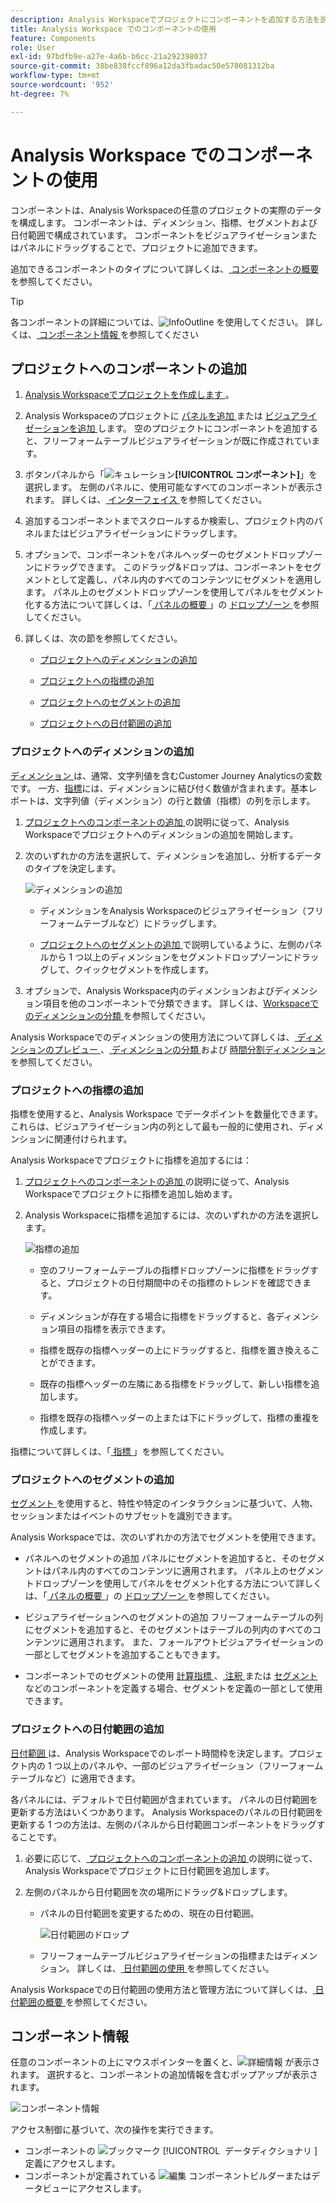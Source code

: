 ```yaml
---
description: Analysis Workspaceでプロジェクトにコンポーネントを追加する方法を説明します
title: Analysis Workspace でのコンポーネントの使用
feature: Components
role: User
exl-id: 97bdfb9e-a27e-4a6b-b6cc-21a292398037
source-git-commit: 38be838fccf896a12da3fbadac50e578081312ba
workflow-type: tm+mt
source-wordcount: '952'
ht-degree: 7%

---
```


# Analysis Workspace でのコンポーネントの使用

コンポーネントは、Analysis Workspaceの任意のプロジェクトの実際のデータを構成します。 コンポーネントは、ディメンション、指標、セグメントおよび日付範囲で構成されています。 コンポーネントをビジュアライゼーションまたはパネルにドラッグすることで、プロジェクトに追加できます。

追加できるコンポーネントのタイプについて詳しくは、[ コンポーネントの概要 ](/help/components/overview.md) を参照してください。

>[!TIP]
>
>各コンポーネントの詳細については、![InfoOutline](/help/assets/icons/InfoOutline.svg) を使用してください。 詳しくは、[ コンポーネント情報 ](#component-info) を参照してください

## プロジェクトへのコンポーネントの追加

1. [Analysis Workspaceでプロジェクトを作成します ](/help/analysis-workspace/build-workspace-project/create-projects.md)。

1. Analysis Workspaceのプロジェクトに [ パネルを追加 ](/help/analysis-workspace/c-panels/panels.md#create-a-panel) または [ ビジュアライゼーションを追加 ](/help/analysis-workspace/visualizations/freeform-analysis-visualizations.md#add-visualizations-to-a-panel) します。 空のプロジェクトにコンポーネントを追加すると、フリーフォームテーブルビジュアライゼーションが既に作成されています。

1. ボタンパネルから「![ キュレーション ](/help/assets/icons/Curate.svg)**[!UICONTROL コンポーネント]**」を選択します。 左側のパネルに、使用可能なすべてのコンポーネントが表示されます。 詳しくは、[ インターフェイス ](/help/analysis-workspace/home.md#interface) を参照してください。

1. 追加するコンポーネントまでスクロールするか検索し、プロジェクト内のパネルまたはビジュアライゼーションにドラッグします。

1. オプションで、コンポーネントをパネルヘッダーのセグメントドロップゾーンにドラッグできます。 このドラッグ&amp;ドロップは、コンポーネントをセグメントとして定義し、パネル内のすべてのコンテンツにセグメントを適用します。
パネル上のセグメントドロップゾーンを使用してパネルをセグメント化する方法について詳しくは、「[ パネルの概要 ](/help/analysis-workspace/c-panels/panels.md)」の [ ドロップゾーン ](/help/analysis-workspace/c-panels/panels.md#drop-zone) を参照してください。

1. 詳しくは、次の節を参照してください。

   * [プロジェクトへのディメンションの追加](#add-dimensions-to-a-project)

   * [プロジェクトへの指標の追加](#add-metrics-to-a-project)

   * [プロジェクトへのセグメントの追加](#add-segments-to-a-project)

   * [プロジェクトへの日付範囲の追加](#add-date-ranges-to-a-project)

### プロジェクトへのディメンションの追加

[ ディメンション ](/help/components/dimensions/overview.md) は、通常、文字列値を含むCustomer Journey Analyticsの変数です。 一方、[指標](/help/components/calc-metrics/calc-metr-overview.md)には、ディメンションに結び付く数値が含まれます。基本レポートは、文字列値（ディメンション）の行と数値（指標）の列を示します。

1. [ プロジェクトへのコンポーネントの追加 ](#add-components-to-a-project) の説明に従って、Analysis Workspaceでプロジェクトへのディメンションの追加を開始します。

1. 次のいずれかの方法を選択して、ディメンションを追加し、分析するデータのタイプを決定します。

   ![ ディメンションの追加 ](/help/components/assets/add-dimension.gif)

   * ディメンションをAnalysis Workspaceのビジュアライゼーション（フリーフォームテーブルなど）にドラッグします。

   * [ プロジェクトへのセグメントの追加 ](#add-filters-to-a-project) で説明しているように、左側のパネルから 1 つ以上のディメンションをセグメントドロップゾーンにドラッグして、クイックセグメントを作成します。

1. オプションで、Analysis Workspace内のディメンションおよびディメンション項目を他のコンポーネントで分類できます。 詳しくは、[Workspaceでのディメンションの分類 ](/help/components/dimensions/t-breakdown-fa.md) を参照してください。

Analysis Workspaceでのディメンションの使用方法について詳しくは、[ ディメンションのプレビュー ](/help/components/dimensions/view-dimensions.md)、[ ディメンションの分類 ](/help/components/dimensions/t-breakdown-fa.md) および [ 時間分割ディメンション ](/help/components/dimensions/time-parting-dimensions.md) を参照してください。

### プロジェクトへの指標の追加

指標を使用すると、Analysis Workspace でデータポイントを数量化できます。これらは、ビジュアライゼーション内の列として最も一般的に使用され、ディメンションに関連付けられます。

Analysis Workspaceでプロジェクトに指標を追加するには：

1. [ プロジェクトへのコンポーネントの追加 ](#add-components-to-a-project) の説明に従って、Analysis Workspaceでプロジェクトに指標を追加し始めます。



1. Analysis Workspaceに指標を追加するには、次のいずれかの方法を選択します。

   ![ 指標の追加 ](/help/components/assets/add-metric.gif)

   * 空のフリーフォームテーブルの指標ドロップゾーンに指標をドラッグすると、プロジェクトの日付期間中のその指標のトレンドを確認できます。

   * ディメンションが存在する場合に指標をドラッグすると、各ディメンション項目の指標を表示できます。

   * 指標を既存の指標ヘッダーの上にドラッグすると、指標を置き換えることができます。

   * 既存の指標ヘッダーの左隣にある指標をドラッグして、新しい指標を追加します。

   * 指標を既存の指標ヘッダーの上または下にドラッグして、指標の重複を作成します。


指標について詳しくは、「[ 指標 ](/help/components/apply-create-metrics.md)」を参照してください。

### プロジェクトへのセグメントの追加

[ セグメント ](/help/components/segments/seg-overview.md) を使用すると、特性や特定のインタラクションに基づいて、人物、セッションまたはイベントのサブセットを識別できます。

Analysis Workspaceでは、次のいずれかの方法でセグメントを使用できます。

* パネルへのセグメントの追加
パネルにセグメントを追加すると、そのセグメントはパネル内のすべてのコンテンツに適用されます。
パネル上のセグメントドロップゾーンを使用してパネルをセグメント化する方法について詳しくは、「[ パネルの概要 ](/help/analysis-workspace/c-panels/panels.md)」の [ ドロップゾーン ](/help/analysis-workspace/c-panels/panels.md#drop-zone) を参照してください。

* ビジュアライゼーションへのセグメントの追加
フリーフォームテーブルの列にセグメントを追加すると、そのセグメントはテーブルの列内のすべてのコンテンツに適用されます。 また、フォールアウトビジュアライゼーションの一部としてセグメントを追加することもできます。

* コンポーネントでのセグメントの使用
[ 計算指標 ](/help/components/calc-metrics/cm-workflow/metrics-with-segments.md)、[ 注釈 ](/help/components/annotations/create-annotations.md#annotation-builder) または [ セグメント ](/help/components/segments/seg-builder.md) などのコンポーネントを定義する場合、セグメントを定義の一部として使用できます。


### プロジェクトへの日付範囲の追加

[ 日付範囲 ](/help/components/date-ranges/overview.md) は、Analysis Workspaceでのレポート時間枠を決定します。プロジェクト内の 1 つ以上のパネルや、一部のビジュアライゼーション（フリーフォームテーブルなど）に適用できます。

各パネルには、デフォルトで日付範囲が含まれています。 パネルの日付範囲を更新する方法はいくつかあります。 Analysis Workspaceのパネルの日付範囲を更新する 1 つの方法は、左側のパネルから日付範囲コンポーネントをドラッグすることです。

1. 必要に応じて、[ プロジェクトへのコンポーネントの追加 ](#add-components-to-a-project) の説明に従って、Analysis Workspaceでプロジェクトに日付範囲を追加します。

1. 左側のパネルから日付範囲を次の場所にドラッグ&amp;ドロップします。

   * パネルの日付範囲を変更するための、現在の日付範囲。

     ![ 日付範囲のドロップ ](assets/add-date-range.gif)

   * フリーフォームテーブルビジュアライゼーションの指標またはディメンション。 詳しくは、[ 日付範囲の使用 ](/help/components/date-ranges/overview.md#use-date-ranges) を参照してください。

Analysis Workspaceでの日付範囲の使用方法と管理方法について詳しくは、[ 日付範囲の概要 ](/help/components/date-ranges/overview.md) を参照してください。

## コンポーネント情報

任意のコンポーネントの上にマウスポインターを置くと、![ 詳細情報 ](/help/assets/icons/InfoOutline.svg) が表示されます。 選択すると、コンポーネントの追加情報を含むポップアップが表示されます。

![ コンポーネント情報 ](assets/component-info.png)

アクセス制御に基づいて、次の操作を実行できます。

* コンポーネントの ![ ブックマーク ](/help/assets/icons/Bookmark.svg) [!UICONTROL &#x200B; データディクショナリ &#x200B;] 定義にアクセスします。
* コンポーネントが定義されている ![ 編集 ](/help/assets/icons/Edit.svg) コンポーネントビルダーまたはデータビューにアクセスします。
